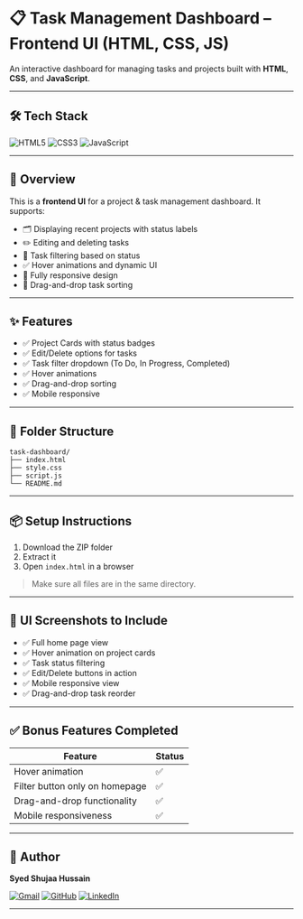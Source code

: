
# 📋 Task Management Dashboard – Frontend UI (HTML, CSS, JS)

An interactive dashboard for managing tasks and projects built with **HTML**, **CSS**, and **JavaScript**.

---

## 🛠️ Tech Stack
![HTML5](https://img.shields.io/badge/HTML5-E34F26?style=for-the-badge&logo=html5&logoColor=white)
![CSS3](https://img.shields.io/badge/CSS3-1572B6?style=for-the-badge&logo=css3&logoColor=white)
![JavaScript](https://img.shields.io/badge/JavaScript-F7DF1E?style=for-the-badge&logo=javascript&logoColor=black)

---

## 📖 Overview

This is a **frontend UI** for a project & task management dashboard. It supports:

- 🗂️ Displaying recent projects with status labels
- ✏️ Editing and deleting tasks
- 🔄 Task filtering based on status
- ✅ Hover animations and dynamic UI
- 📱 Fully responsive design
- 🔀 Drag-and-drop task sorting

---

## ✨ Features

- ✅ Project Cards with status badges
- ✅ Edit/Delete options for tasks
- ✅ Task filter dropdown (To Do, In Progress, Completed)
- ✅ Hover animations
- ✅ Drag-and-drop sorting
- ✅ Mobile responsive

---

## 📁 Folder Structure

```
task-dashboard/
├── index.html
├── style.css
├── script.js
└── README.md
```

---

## 📦 Setup Instructions

1. Download the ZIP folder
2. Extract it
3. Open `index.html` in a browser

> Make sure all files are in the same directory.

---

## 📸 UI Screenshots to Include

- ✅ Full home page view
- ✅ Hover animation on project cards
- ✅ Task status filtering
- ✅ Edit/Delete buttons in action
- ✅ Mobile responsive view
- ✅ Drag-and-drop task reorder

---

## ✅ Bonus Features Completed

| Feature                        | Status |
|--------------------------------|--------|
| Hover animation                | ✅     |
| Filter button only on homepage| ✅     |
| Drag-and-drop functionality   | ✅     |
| Mobile responsiveness         | ✅     |

---

## 👤 Author

**Syed Shujaa Hussain**

[![Gmail](https://img.shields.io/badge/Gmail-D14836?style=for-the-badge&logo=gmail&logoColor=white)](mailto:web.shujaa10@gmail.com)
[![GitHub](https://img.shields.io/badge/GitHub-000?style=for-the-badge&logo=github&logoColor=white)](https://github.com/Shujaa396)
[![LinkedIn](https://img.shields.io/badge/LinkedIn-0A66C2?style=for-the-badge&logo=linkedin&logoColor=white)](https://www.linkedin.com/in/syed-shujaa-hussain-69113b289)

---
